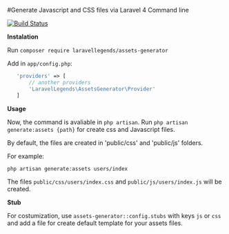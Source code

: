 #Generate Javascript and CSS files via Laravel 4 Command line

[![Build Status](https://travis-ci.org/LaravelLegends/assets-generator.svg?branch=master)](https://travis-ci.org/LaravelLegends/assets-generator)

**Instalation**

Run `composer require laravellegends/assets-generator`

Add in `app/config.php`:

```php
   'providers' => [
       // another providers
       'LaravelLegends\AssetsGenerator\Provider'
   ]
```


**Usage**

Now, the command is avaliable in `php artisan`. Run `php artisan generate:assets {path}` for create css and Javascript files.

By default, the files are created in 'public/css' and 'public/js' folders.

For example:


```bash
php artisan generate:assets users/index
```

The files `public/css/users/index.css` and `public/js/users/index.js` will be created.



**Stub**

For costumization, use `assets-generator::config.stubs` with keys `js` or `css` and add a file for create default template for your assets files.
